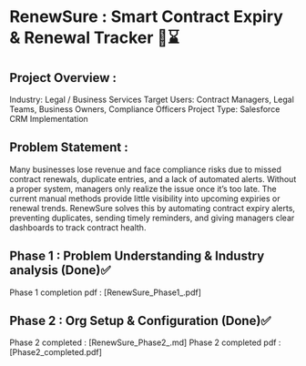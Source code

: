 # RenewSure : Smart Contract Expiry & Renewal Tracker 🔄️⌛ 

## Project Overview :
Industry: Legal / Business Services
Target Users: Contract Managers, Legal Teams, Business Owners, Compliance Officers
Project Type: Salesforce CRM Implementation

## Problem Statement :
Many businesses lose revenue and face compliance risks due to missed contract renewals,
duplicate entries, and a lack of automated alerts. Without a proper system, managers only realize
the issue once it’s too late. The current manual methods provide little visibility into upcoming
expiries or renewal trends.
RenewSure solves this by automating contract expiry alerts, preventing duplicates, sending timely
reminders, and giving managers clear dashboards to track contract health.

## Phase 1 : Problem Understanding & Industry analysis (Done)✅
Phase 1 completion pdf : [RenewSure_Phase1_.pdf]

## Phase 2 : Org Setup & Configuration (Done)✅
Phase 2 completed : [RenewSure_Phase2_.md]
Phase 2 completed pdf : [Phase2_completed.pdf]
